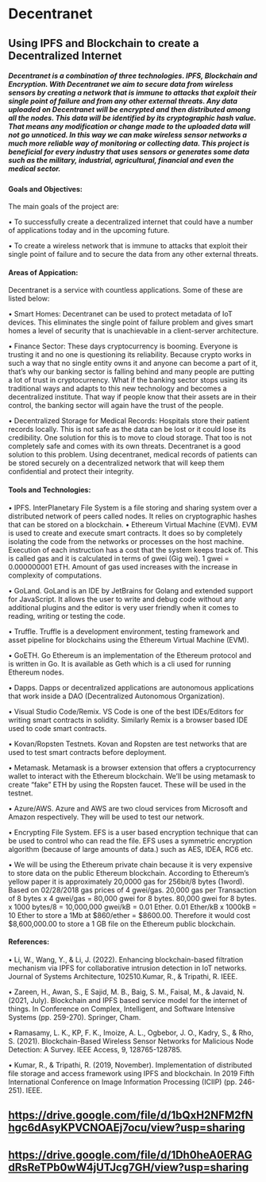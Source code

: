 # Decentranet
## Using IPFS and Blockchain to create a Decentralized Internet
##### Decentranet is a combination of three technologies. IPFS, Blockchain and Encryption. With Decentranet we aim to secure data from wireless sensors by creating a network that is immune to attacks that exploit their single point of failure and from any other external threats. Any data uploaded on Decentranet will be encrypted and then distributed among all the nodes. This data will be identified by its cryptographic hash value. That means any modification or change made to the uploaded data will not go unnoticed. In this way we can make wireless sensor networks a much more reliable way of monitoring or collecting data. This project is beneficial for every industry that uses sensors or generates some data such as the military, industrial, agricultural, financial and even the medical sector.

#### Goals and Objectives:
The main goals of the project are:

• To successfully create a decentralized internet that could have a number of applications today and in the upcoming future.

• To create a wireless network that is immune to attacks that exploit their single point of failure and to secure the data from any other external threats.

#### Areas of Appication:

Decentranet is a service with countless applications. Some of these are listed below:

• Smart Homes: Decentranet can be used to protect metadata of IoT devices. This eliminates the single point of failure problem and gives smart homes a level of security that is unachievable in a client-server architecture.

• Finance Sector: These days cryptocurrency is booming. Everyone is trusting it and no one is questioning its reliability. Because crypto works in such a way that no single entity owns it and anyone can become a part of it, that’s why our banking sector is falling behind and many people are putting a lot of trust in cryptocurrency. What if the banking sector stops using its traditional ways and adapts to this new technology and becomes a decentralized institute. That way if people know that their assets are in their control, the banking sector will again have the trust of the people.

• Decentralized Storage for Medical Records: Hospitals store their patient records locally. This is not safe as the data can be lost or it could lose its credibility. One solution for this is to move to cloud storage. That too is not completely safe and comes with its own threats. Decentranet is a good solution to this problem. Using decentranet, medical records of patients can be stored securely on a decentralized network that will keep them confidential and protect their integrity.

#### Tools and Technologies:

• IPFS. InterPlanetary File System is a file storing and sharing system over a distributed network of peers called nodes. It relies on cryptographic hashes that can be stored on a blockchain. 
• Ethereum Virtual Machine (EVM). EVM is used to create and execute smart contracts. It does so by completely isolating the code from the networks or processes on the host machine. Execution of each instruction has a cost that the system keeps track of. This is called gas and it is calculated in terms of gwei (Gig wei). 1 gwei = 0.000000001 ETH. Amount of gas used increases with the increase in complexity of computations.

• GoLand. GoLand is an IDE by JetBrains for Golang and extended support for JavaScript. It allows the user to write and debug code without any additional plugins and the editor is very user friendly when it comes to reading, writing or testing the code. 

• Truffle. Truffle is a development environment, testing framework and asset pipeline for blockchains using the Ethereum Virtual Machine (EVM).

• GoETH. Go Ethereum is an implementation of the Ethereum protocol and is written in Go. It is available as Geth which is a cli used for running Ethereum nodes.

• Dapps. Dapps or decentralized applications are autonomous applications that work inside a DAO (Decentralized Autonomous Organization).

• Visual Studio Code/Remix. VS Code is one of the best IDEs/Editors for writing smart contracts in solidity. Similarly Remix is a browser based IDE used to code smart contracts.

• Kovan/Ropsten Testnets. Kovan and Ropsten are test networks that are used to test smart contracts before deployment.

• Metamask. Metamask is a browser extension that offers a cryptocurrency wallet to interact with the Ethereum blockchain. We’ll be using metamask to create “fake” ETH by using the Ropsten faucet. These will be used in the testnet.

• Azure/AWS. Azure and AWS are two cloud services from Microsoft and Amazon respectively. They will be used to test our network.

• Encrypting File System. EFS is a user based encryption technique that can be used to control who can read the file. EFS uses a symmetric encryption algorithm (because of large amounts of data.) such as AES, IDEA, RC6 etc.

• We will be using the Ethereum private chain because it is very expensive to store data on the public Ethereum blockchain. According to Ethereum’s yellow paper it is approximately 20,0000 gas for 256bit/8 bytes (1word). Based on 02/28/2018 gas prices of 4 gwei/gas. 20,000 gas per Transaction of 8 bytes x 4 gwei/gas = 80,000 gwei for 8 bytes. 80,000 gwei for 8 bytes. x 1000 bytes/8 = 10,000,000 gwei/kB = 0.01 Ether. 0.01 Ether/kB x 1000kB = 10 Ether to store a 1Mb at $860/ether = $8600.00. Therefore it would cost $8,600,000.00 to store a 1 GB file on the Ethereum public blockchain.

#### References:

• Li, W., Wang, Y., & Li, J. (2022). Enhancing blockchain-based filtration mechanism via IPFS for collaborative intrusion detection in IoT networks. Journal of Systems Architecture, 102510.Kumar, R., & Tripathi, R. IEEE. 

• Zareen, H., Awan, S., E Sajid, M. B., Baig, S. M., Faisal, M., & Javaid, N. (2021, July). Blockchain and IPFS based service model for the internet of things. In Conference on Complex, Intelligent, and Software Intensive Systems (pp. 259-270). Springer, Cham.

• Ramasamy, L. K., KP, F. K., Imoize, A. L., Ogbebor, J. O., Kadry, S., & Rho, S. (2021). Blockchain-Based Wireless Sensor Networks for Malicious Node Detection: A Survey. IEEE Access, 9, 128765-128785.

• Kumar, R., & Tripathi, R. (2019, November). Implementation of distributed file storage and access framework using IPFS and blockchain. In 2019 Fifth International Conference on Image Information Processing (ICIIP) (pp. 246-251). IEEE.

## https://drive.google.com/file/d/1bQxH2NFM2fNhgc6dAsyKPVCNOAEj7ocu/view?usp=sharing

## https://drive.google.com/file/d/1Dh0heA0ERAGdRsReTPb0wW4jUTJcg7GH/view?usp=sharing
